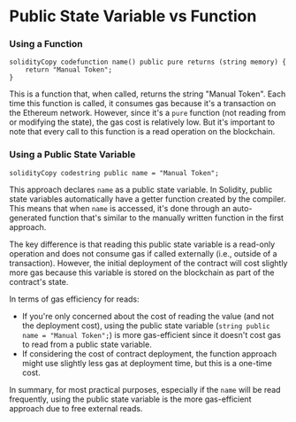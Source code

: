 # Public State Variable vs Function

### **Using a Function**

```solidity
solidityCopy codefunction name() public pure returns (string memory) {
    return "Manual Token";
}
```

This is a function that, when called, returns the string "Manual Token". Each time this function is called, it consumes gas because it's a transaction on the Ethereum network. However, since it's a `pure` function (not reading from or modifying the state), the gas cost is relatively low. But it's important to note that every call to this function is a read operation on the blockchain.

### **Using a Public State Variable**

```solidity
solidityCopy codestring public name = "Manual Token";
```

This approach declares `name` as a public state variable. In Solidity, public state variables automatically have a getter function created by the compiler. This means that when `name` is accessed, it's done through an auto-generated function that's similar to the manually written function in the first approach.

The key difference is that reading this public state variable is a read-only operation and does not consume gas if called externally (i.e., outside of a transaction). However, the initial deployment of the contract will cost slightly more gas because this variable is stored on the blockchain as part of the contract's state.

In terms of gas efficiency for reads:

* If you're only concerned about the cost of reading the value (and not the deployment cost), using the public state variable (`string public name = "Manual Token";`) is more gas-efficient since it doesn't cost gas to read from a public state variable.
* If considering the cost of contract deployment, the function approach might use slightly less gas at deployment time, but this is a one-time cost.

In summary, for most practical purposes, especially if the `name` will be read frequently, using the public state variable is the more gas-efficient approach due to free external reads.
